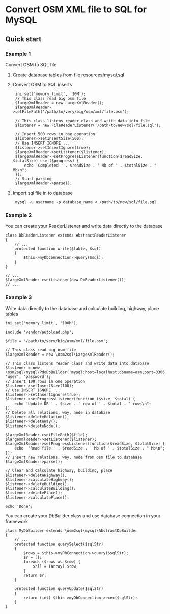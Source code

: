 # Convert OSM XML file to SQL for MySQL


## Quick start

### Example 1
Convert OSM to SQL file
1. Create database tables from file resources/mysql.sql

2. Convert OSM to SQL inserts

        ini_set('memory_limit', '10M');
        // This class read big osm file
        $largeXmlReader = new LargeXmlReader();
        $largeXmlReader->setFilePath('/path/to/very/big/osm/xml/file.osm');
        
        // This class listens reader class and write data into file
        $listener = new FileReaderListener('/path/to/new/sql/file.sql');
        
        // Insert 500 rows in one operation
        $listener->setInsertSize(500);
        // Use INSERT IGNORE ...
        $listener->setInsertIgnore(true);
        $largeXmlReader->setListener($listener);
        $largeXmlReader->setProgressListener(function($readSize, $totalSize) use ($progress) {
            echo 'Completed ' . $readSize . ' Mb of ' . $totalSize . " Mb\n";
        });
        // Start parsing
        $largeXmlReader->parse();

3. Import sql file in to database

        mysql -u username -p database_name < /path/to/new/sql/file.sql

### Example 2
You can create your ReaderListener and write data directly to the database

    class DbReaderListener extends AbstractReaderListener
    {
        // ...
        protected function write($table, $sql)
        {
            $this->myDbConnection->query($sql);
        }
    }
    
    // ...
    $largeXmlReader->setListener(new DbReaderListener());
    // ...

### Example 3
Write data directly to the database and calculate building, highway, place tables

    ini_set('memory_limit', '100M');
    
    include 'vendor/autoload.php';
    
    $file = '/path/to/very/big/osm/xml/file.osm';
    
    // This class read big osm file
    $largeXmlReader = new \osm2sql\LargeXmlReader();
    
    // This class listens reader class and write data into database
    $listener = new \osm2sql\mysql\PdoDbBuilder('mysql:host=localhost;dbname=osm;port=3306', 'user', 'password');
    // Insert 100 rows in one operation
    $listener->setInsertSize(100);
    // Use INSERT IGNORE ...
    $listener->setInsertIgnore(true);
    $listener->setProgressListener(function ($size, $total) {
        echo 'Update DB ' . $size . ' row of ' . $total . " rows\n";
    });
    // Delete all relations, way, node in database
    $listener->deleteRelation();
    $listener->deleteWay();
    $listener->deleteNode();
    
    $largeXmlReader->setFilePath($file);
    $largeXmlReader->setListener($listener);
    $largeXmlReader->setProgressListener(function($readSize, $totalSize) {
        echo  'Read file ' . $readSize . ' Mb of ' . $totalSize . " Mb\n";
    });
    // Insert new relations, way, node from osm file to database
    $largeXmlReader->parse();
    
    // Clear and calculate highway, building, place
    $listener->deleteHighway();
    $listener->calculateHighway();
    $listener->deleteBuilding();
    $listener->calculateBuilding();
    $listener->deletePlace();
    $listener->calculatePlace();
    
    echo 'Done';

You can create your DbBuilder class and use database connection in your framework

    class MyDbBuilder extends \osm2sql\mysql\AbstractDbBuilder
    {
        // ...
        protected function querySelect($sqlStr)
        {
            $rows = $this->myDbConnection->query($sqlStr);
            $r = [];
            foreach ($rows as $row) {
                $r[] = (array) $row;
            }
            return $r;
        }
    
        protected function queryUpdate($sqlStr)
        {
            return (int) $this->myDbConnection->exec($sqlStr);
        }
    }